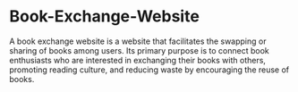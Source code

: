 # Book-Exchange-Website
A book exchange website is a website that facilitates the swapping or sharing of books among users. Its primary purpose is to connect book enthusiasts who are interested in exchanging their books with others, promoting reading culture, and reducing waste by encouraging the reuse of books.
